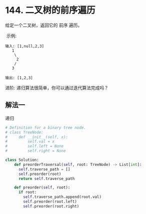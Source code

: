 # 144. 二叉树的前序遍历

给定一个二叉树，返回它的 前序 遍历。

 示例:

```
输入: [1,null,2,3]  
   1
    \
     2
    /
   3 

输出: [1,2,3]
```

进阶: 递归算法很简单，你可以通过迭代算法完成吗？


## 解法一

递归

```python
# Definition for a binary tree node.
# class TreeNode:
#     def __init__(self, x):
#         self.val = x
#         self.left = None
#         self.right = None

class Solution:
    def preorderTraversal(self, root: TreeNode) -> List[int]:
      self.traverse_path = []
      self.preorder(root)
      return self.traverse_path

    def preorder(self, root):
      if root:
        self.traverse_path.append(root.val) 
        self.preorder(root.left) 
        self.preorder(root.right)
```